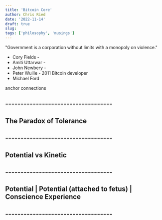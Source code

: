 ```yaml
---
title: 'Bitcoin Core'
author: Chris Ried
date: '2022-11-14'
draft: true 
slug: 
tags: ['philosophy', 'musings']
---
```


"Government is a corporation without limits with a monopoly on violence." 

* Cory Fields - 
* Amiti Uttarwar - 
* John Newbery -  
* Peter Wuille - 2011 Bitcoin developer 
* Michael Ford 

anchor connections 

## -----------------------------------
## The Paradox of Tolerance 
## -----------------------------------
## Potential vs Kinetic  
## -----------------------------------
## Potential | Potential (attached to fetus) | Conscience Experience   
## ----------------------------------- 


